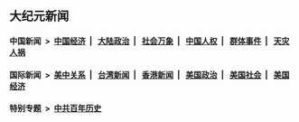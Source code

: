 ## 大纪元新闻

#### 中国新闻 &nbsp;>&nbsp; [中国经济](indexes/ncid283/README.md?08021645) &nbsp;| &nbsp; [大陆政治](indexes/ncid277/README.md?08021645) &nbsp;| &nbsp; [社会万象](indexes/ncid282/README.md?08021645) &nbsp;| &nbsp; [中国人权](indexes/ncid278/README.md?08021645) &nbsp;| &nbsp; [群体事件](indexes/ncid279/README.md?08021645) &nbsp;| &nbsp; [天灾人祸](indexes/ncid280/README.md?08021645)

#### 国际新闻 &nbsp;>&nbsp; [美中关系](indexes/nf1412576/README.md?08021645) &nbsp;| &nbsp; [台湾新闻](indexes/ncid1349361/README.md?08021645) &nbsp;| &nbsp; [香港新闻](indexes/ncid1349362/README.md?08021645) &nbsp;| &nbsp; [美国政治](indexes/ncid1078159/README.md?08021645) &nbsp;| &nbsp; [美国社会](indexes/ncid1078160/README.md?08021645) &nbsp;| &nbsp; [美国经济](indexes/ncid1078158/README.md?08021645)

#### 特别专题 &nbsp;>&nbsp; [中共百年历史](https://github.com/epoch-news/epoch-special/blob/master/README.md?08021645)  
